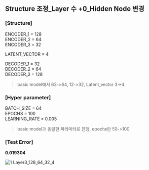 ## Structure 조정_Layer 수 +0_Hidden Node 변경

### [Structure]
ENCODER_1 = 128 </br>
ENCODER_2 = 64 </br>
ENCODER_3 = 32 </br>

LATENT_VECTOR = 4

DECODER_1 = 32 </br>
DECODER_2 = 64 </br>
DECODER_3 = 128 </br>

> basic model에서 63->64, 12->32, Latent_vector 3->4 </br>

### [Hyper parameter]
BATCH_SIZE = 64 </br>
EPOCHS = 100 </br>
LEARNING_RATE = 0.005 </br>

> basic model과 동일한 파라미터로 진행, epochs만 50->100 </br>
  
### [Test Error]
<b> 0.019304  </b>

![1 Layer3_128_64_32_4](https://github.com/park-sangeun/Advanced-ANN/assets/90459890/749f548b-95c3-404b-b4d6-c27550172699)
